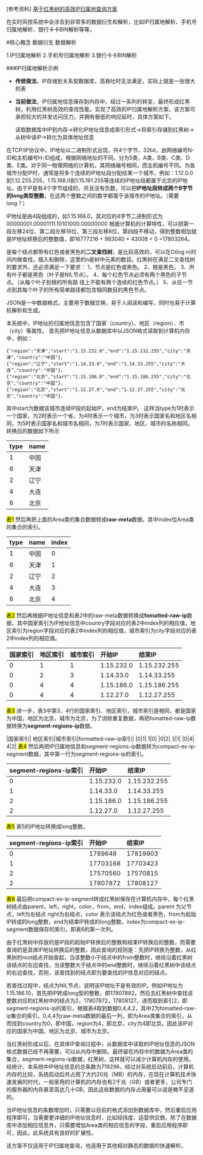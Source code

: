 [参考资料]
[基于红黑树的高效IP归属地查询方案](https://mp.weixin.qq.com/s?__biz=MjM5MDI3MjA5MQ==&mid=2697266795&idx=1&sn=196e1f628459e5bb86b7f76cf410ce87&chksm=8376f95fb401704917d03a05b9f31013e879f49012b184041220f89b34cf3075b83c51667131&scene=21#wechat_redirect)

在实时风控系统中会涉及到非常多的数据衍生和解析，比如IP归属地解析、手机号归属地解析、银行卡卡BIN解析等等。


#核心概念
数据衍生
数据解析

1.IP归属地解析
2.手机号归属地解析
3.银行卡卡BIN解析

###IP归属地解析示例
* **传统做法**，IP存储到关系型数据库，高吞吐时无法满足，实际上就是一张很大的表
* **当前做法**，IP归属地信息保存到内存中，经过一系列的转变，最终形成红黑树，利用红黑树高效的查找性能，实现了高效的IP归属地解析方案，该方案可承担较大的并发访问压力，并拥有极低的响应延时，具体方案如下。

    读取数据库中IP到内存->转化IP地址信息成索引形式->将索引存储到红黑树->从树中读IP->转化为具体地址信息

在TCP/IP协议中，IP地址以二进制形式出现，共4个字节，32bit，由网络编号N-ID和主机编号H-ID组成，根据网络地址的不同，分为5类，A类、B类、C类、D类、E类。对于同一物理网络的计算机，其网络编号相同，而主机编号不同。为各城市分配IP时，通常是将多个连续的IP地址段分配给某一个城市，例如：1.12.0.0 到1.12.255.255，1.15.168.0到1.15.191.255等连续的IP地址段都属于北京的IP地址。由于IP是有4个字节组成的，并且没有负数，可以把**IP地址段转成两个8字节的long类型整数**，在这两个整数之间的数字都属于该城市的IP地址。（需要long？）

IP地址是由4段组成的，如1.15.168.0，其对应的4字节二进制形式为00000001.00001111.10101000.00000000
根据计算机的计算特性，可以把第一段左移24位、第二段左移16位、第三段左移8位、第四段不移动，得到整数相加就是IP地址转换后的整数值，即16777216 + 983040 + 43008 + 0 =17803264。


是每个结点都带有红色或者黑色的**二叉查找树**，是比较高效的，可以在O(log n)时间内做查找，插入和删除，这里的n是树中元素的数目。红黑树在满足二叉查找树的要求外，还必须满足一下要求：
1、节点是红色或黑色。
2、根是黑色。
3、所有叶子都是黑色（叶子是NIL节点）。
4、每个红色节点必须有两个黑色的子节点。（从每个叶子到根的所有路
径上不能有两个连续的红色节点。）
5、从任一节点到其每个叶子的所有简单路径都包含相同数目的黑色节点。

JSON是一中数据格式，主要用于数据交换，易于人阅读和编写，同时也易于计算机解析和生成。

本系统中，IP地址的归属地信息包含了国家（country）、地区（region）、市（city）等属性。
首先把IP地址信息从数据库中以JSON格式读取到计算机内存中，例如：

    {"region":"天津","start":"1.15.232.0","end":"1.15.232.255","city":"天津","country":"中国"}，
    {"region":"辽宁","start":"1.14.33.0","end":"1.14.33.255","city":"大连","country":"中国"}，
    {"region":"北京","start":"1.15.186.0","end":"1.15.186.255","city":"北京","country":"中国"}，
    {"region":"北京","start":"1.12.27.0","end":"1.12.27.255","city":"北京","country":"中国"}，

其中start为数据该城市连续IP段的起始IP，end为结束IP。
这样当type为1时表示一个国家，为2时表示一个省，为4时表示一个城市，为3时表示国家名和地区名相同，为5时表示国家名和城市名相同，为7时表示国家、地区、城市的名称相同。转换后的数据如下所示

|type| name|
|:--|:--|
|1|中国| 
|6|天津| 
|2|辽宁| 
|4|大连| 
|6|北京| 
<mark>表1</mark>
然后再把上面的Area类的集合数据转成**raw-meta**数据，其中index位Area类的集合的索引。

|type| name|index|
|:--|:--|:--|
|1|中国| 0|
|6|天津| 1|
|2|辽宁| 2|
|4|大连| 3|
|6|北京| 4|
<mark>表2</mark>
然后再根据IP地址信息和表2中的raw-meta数据转换成**fomatted-raw-ip**数据，其中国家索引为IP地址信息中country字段对应的表2中index列的相应值，地区索引为region字段对应的表2中index列的相应值，城市索引为city字段对应的表2中index列的相应值。

|国家索引| 地区索引|城市索引|开始IP|结束IP|
|:--|:--|:--|:--|:--|
|0|1| 1|1.15.232.0|1.15.232.255|
|0|2| 3|1.14.33.0 |1.14.33.255|
|0|4| 4|1.15.186.0|1.15.186.255|
|0|4| 4|1.12.27.0|1.12.27.255|
<mark>表3</mark>
进一步，表3中第3、4行的国家索引、地区索引，城市索引是相同，都是国家为中国，地区为北京，城市为北京，为了消除重复数据，再把fomatted-raw-ip数据转换为**segment-regions-ip**数据。

|国家索引| 地区索引|城市索引|formatted-raw-ip索引|
|0|1| 1|0|
|0|2| 3|1|
|0|4| 4|2|
<mark>表4</mark>
然后再把IP归属地信息和segment-regions-ip数据转为compact-ex-ip-segment数据，其中第一行为segment-regions-ip的索引。

|segment-regions-ip索引|开始IP|结束IP|
|:--|:--|:--|
| 0|1.15.232.0|1.15.232.255|
| 1|1.14.33.0 |1.14.33.255|
| 2|1.15.186.0|1.15.186.255|
| 2|1.12.27.0|1.12.27.255|
<mark>表5</mark>
表5的IP地址转换成long整数。

|segment-regions-ip索引|开始IP|结束IP|
|:--|:--|:--|
| 0|1789648| 17819903 |
| 1| 17703168 | 17703423 |
| 2| 17570560 | 17570815 |
| 2| 17807872 | 17808127 |
<mark>表6</mark>
最后把compact-ex-ip-segment转成红黑树保存在计算机内存中，每个红黑树结点由parent，left，right，color，from，end，index组成。parent 为父节点，left为左结点  right为右结点，color 表示该结点为红色或者黑色，from为起始IP转成的long整数，end为结束IP转成的long整数，index为compact-ex-ip-segment数据保存的索引，即表6的第一次列。

由于红黑树中存放的是IP段的起始IP转换后的整数和结束IP转换后的整数，而需要查询的是具体IP地址转换后的整数，因此查询的规则是：先把IP转换为整数，从红黑树的root结点开始查起，当该整数小于结点中的from整数时，继续沿着红黑树该结点的左边查找，当该整数大于结点中的end整数时，继续沿着红黑树中该结点的右边查找，否则，该查找到的结点即为要查找的IP信息对应的结点。

若查找过程中，结点为NIL节点，说明该IP地址不是有效的IP。例如IP地址为1.15.186.10，首先把IP转成long型的整数，即17807882。然后去红黑树中查找该整数对应的红黑树中的结点为2，17807872，17808127，进而取到索引2，即segment-regions-ip的索引，根据表4取到数据0,4,4,2，其中2为fomatted-raw-ip集合的索引，0,4,4为raw-meta数据的最后一列，即为Area类集合的索引，从而找到country为0，即中国，region为4，即北京，city为4即北京。因此该IP对应的国家为中国、地区为北京、城市为北京。

当红黑树形成以后，在具体IP查询过程中，从数据库中读取的IP地址信息的JSON格式数据已经不再需要，可以从内存中删除。最终留在内存中的数据为Area类的集合，segment-regions-ip数据，红黑树，这样就可以减少计算机内存的使用。经统计，本系统中IP地址信息的总条数为719296，经过对系统启动前后，计算机内存的比较，系统启动后共占用了大约20兆（MB）的内存，在现在计算机技术快速发展的时代，一般家用的计算机的内存也有2千兆（GB）或者更多，公司专门的服务器的内存甚至高达几十GB，因此这些数据的内存占用量可以说是微不足道的。
      
当IP地址信息的条数增加时，只需要以目前的格式添加到数据库中，然后重启应用程序即可，当需要更详细的IP地址信息时，比如经纬度、运营供应商，除了在数据库中添加相应信息外，只需要增加Area类的相应信息的字段，重启应用程序即可，因此，此系统具有良好的扩展性。

该方案不仅适用于IP归属地查询，也适用于其他相对静态的数据的快速解析。









